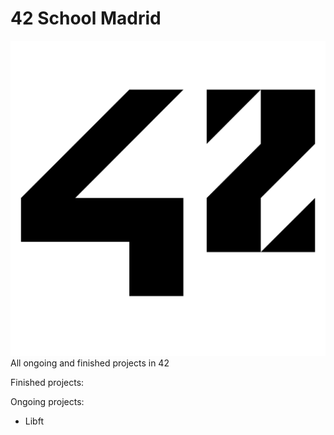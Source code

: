 # 42 School Madrid 
![42 Logo](Resources/42_Logo.png)
All ongoing and finished projects in 42

Finished projects:


Ongoing projects:

- Libft
